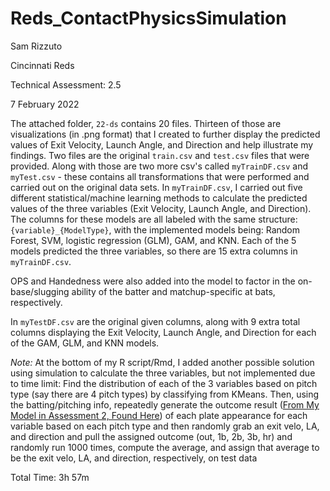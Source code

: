 # Reds_ContactPhysicsSimulation

Sam Rizzuto

Cincinnati Reds

Technical Assessment: 2.5

7 February 2022

The attached folder, ```22-ds``` contains 20 files. Thirteen of those are visualizations (in .png format) that I created to further display the predicted values of Exit Velocity, Launch Angle, and Direction and help illustrate my findings. Two files are the original ```train.csv``` and ```test.csv``` files that were provided. Along with those are two more csv's called ```myTrainDF.csv``` and ```myTest.csv``` - these contains all transformations that were performed and carried out on the original data sets. In ```myTrainDF.csv```, I carried out five different statistical/machine learning methods to calculate the predicted values of the three variables (Exit Velocity, Launch Angle, and Direction). The columns for these models are all labeled with the same structure: ```{variable}_{ModelType}```, with the implemented models being: Random Forest, SVM, logistic regression (GLM), GAM, and KNN. Each of the 5 models predicted the three variables, so there are 15 extra columns in ```myTrainDF.csv```. 

OPS and Handedness were also added into the model to factor in the on-base/slugging ability of the batter and matchup-specific at bats, respectively.

In ```myTestDF.csv``` are the original given columns, along with 9 extra total columns displaying the Exit Velocity, Launch Angle, and Direction for each of the GAM, GLM, and KNN models.

*Note:* At the bottom of my R script/Rmd, I added another possible solution using simulation to calculate the three variables, but not implemented due to time limit:
Find the distribution of each of the 3 variables based on pitch type (say there are 4 pitch types) by classifying from KMeans. Then, using the batting/pitching info, repeatedly generate the outcome result ([From My Model in Assessment 2, Found Here](https://github.com/samrizz4/Reds_BatterPerformanceProjection)) of each plate appearance for each variable based on each pitch type and then randomly grab an exit velo, LA, and direction and pull the assigned outcome (out, 1b, 2b, 3b, hr) and randomly run 1000 times, compute the average, and assign that average to be the exit velo, LA, and direction, respectively, on test data


Total Time: 3h 57m
